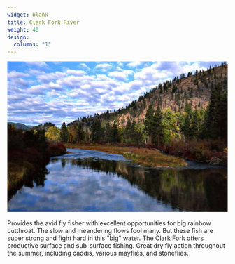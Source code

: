 ```yaml
---
widget: blank
title: Clark Fork River
weight: 40
design:
  columns: "1"
---
```


![Clark Fork River](images/clarkforkriver.jpg)

Provides the avid fly fisher with excellent opportunities for big rainbow cutthroat. The slow and meandering flows fool many. But these fish are super strong and fight hard in this "big" water. The Clark Fork offers productive surface and sub-surface fishing. Great dry fly action throughout the summer, including caddis, various mayflies, and stoneflies.
